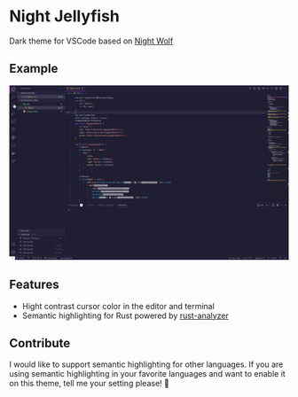 # Night Jellyfish

Dark theme for VSCode based on [Night Wolf](https://github.com/mao-santaella-rs/NightWolfTheme)

## Example

![rust](images/rust.png)

## Features

- Hight contrast cursor color in the editor and terminal
- Semantic highlighting for Rust powered by [rust-analyzer](https://rust-analyzer.github.io/manual.html#semantic-syntax-highlighting)

## Contribute

I would like to support semantic highlighting for other languages.
If you are using semantic highlighting in your favorite languages
and want to enable it on this theme,
tell me your setting please! 👀
